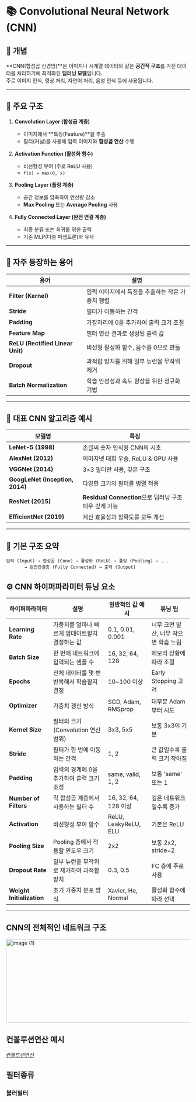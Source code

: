 # 📚 Convolutional Neural Network (CNN)

## 🧠 개념

**CNN(합성곱 신경망)**은 이미지나 시계열 데이터와 같은 **공간적 구조**를 가진 데이터를 처리하기에 최적화된 **딥러닝 모델**입니다.  
주로 이미지 인식, 영상 처리, 자연어 처리, 음성 인식 등에 사용됩니다.

---

## 🧩 주요 구조

1. **Convolution Layer (합성곱 계층)**  
   - 이미지에서 **특징(Feature)**을 추출  
   - 필터(커널)를 사용해 입력 이미지와 **합성곱 연산** 수행

2. **Activation Function (활성화 함수)**  
   - 비선형성 부여 (주로 ReLU 사용)  
   - `f(x) = max(0, x)`

3. **Pooling Layer (풀링 계층)**  
   - 공간 정보를 압축하여 연산량 감소  
   - **Max Pooling** 또는 **Average Pooling** 사용

4. **Fully Connected Layer (완전 연결 계층)**  
   - 최종 분류 또는 회귀를 위한 출력  
   - 기존 MLP(다층 퍼셉트론)와 유사

---

## 📘 자주 등장하는 용어

| 용어 | 설명 |
|------|------|
| **Filter (Kernel)** | 입력 이미지에서 특징을 추출하는 작은 가중치 행렬 |
| **Stride** | 필터가 이동하는 간격 |
| **Padding** | 가장자리에 0을 추가하여 출력 크기 조절 |
| **Feature Map** | 필터 연산 결과로 생성된 출력 값 |
| **ReLU (Rectified Linear Unit)** | 비선형 활성화 함수, 음수를 0으로 만듦 |
| **Dropout** | 과적합 방지를 위해 일부 뉴런을 무작위 제거 |
| **Batch Normalization** | 학습 안정성과 속도 향상을 위한 정규화 기법 |

---

## 🧮 대표 CNN 알고리즘 예시

| 모델명 | 특징 |
|--------|------|
| **LeNet-5 (1998)** | 손글씨 숫자 인식용 CNN의 시초 |
| **AlexNet (2012)** | 이미지넷 대회 우승, ReLU & GPU 사용 |
| **VGGNet (2014)** | 3×3 필터만 사용, 깊은 구조 |
| **GoogLeNet (Inception, 2014)** | 다양한 크기의 필터를 병렬 적용 |
| **ResNet (2015)** | **Residual Connection**으로 딥러닝 구조 매우 깊게 가능 |
| **EfficientNet (2019)** | 계산 효율성과 정확도를 모두 개선 |

---

## 📐 기본 구조 요약

```text
입력 (Input) → 합성곱 (Conv) → 활성화 (ReLU) → 풀링 (Pooling) → ...
       → 완전연결층 (Fully Connected) → 출력 (Output)
```

## ⚙️ CNN 하이퍼파라미터 튜닝 요소

| 하이퍼파라미터       | 설명                                                                 | 일반적인 값 예시         | 튜닝 팁 |
|----------------------|----------------------------------------------------------------------|---------------------------|---------|
| **Learning Rate**    | 가중치를 얼마나 빠르게 업데이트할지 결정하는 값                     | 0.1, 0.01, 0.001          | 너무 크면 발산, 너무 작으면 학습 느림 |
| **Batch Size**       | 한 번에 네트워크에 입력되는 샘플 수                                 | 16, 32, 64, 128           | 메모리 상황에 따라 조절 |
| **Epochs**           | 전체 데이터를 몇 번 반복해서 학습할지 결정                          | 10~100 이상               | Early Stopping 고려 |
| **Optimizer**        | 가중치 갱신 방식                                                     | SGD, Adam, RMSprop        | 대부분 Adam부터 시도 |
| **Kernel Size**      | 필터의 크기 (Convolution 연산 범위)                                 | 3x3, 5x5                  | 보통 3x3이 기본 |
| **Stride**           | 필터가 한 번에 이동하는 간격                                        | 1, 2                      | 큰 값일수록 출력 크기 작아짐 |
| **Padding**          | 입력의 경계에 0을 추가하여 출력 크기 조정                           | same, valid, 1, 2         | 보통 'same' 또는 1 |
| **Number of Filters**| 각 합성곱 계층에서 사용하는 필터 수                                 | 16, 32, 64, 128 이상      | 깊은 네트워크일수록 증가 |
| **Activation**       | 비선형성 부여 함수                                                   | ReLU, LeakyReLU, ELU      | 기본은 ReLU |
| **Pooling Size**     | Pooling 층에서 적용할 윈도우 크기                                   | 2x2                       | 보통 2x2, stride=2 |
| **Dropout Rate**     | 일부 뉴런을 무작위로 제거하여 과적합 방지                           | 0.3, 0.5                  | FC 층에 주로 사용 |
| **Weight Initialization** | 초기 가중치 분포 방식                                          | Xavier, He, Normal        | 활성화 함수에 따라 선택 |

---

## CNN의 전체적인 네트워크 구조
<img width="640" height="229" alt="image (1)" src="https://github.com/user-attachments/assets/93a051a6-8655-44d0-a6d4-9ff22e37f067" />

## 컨볼루션연산 예시
[컨볼루션연산](https://claude.ai/public/artifacts/2c09bc56-7cc3-4ea0-b3ca-7678aa107756)

## 필터종류
### 블러필터







